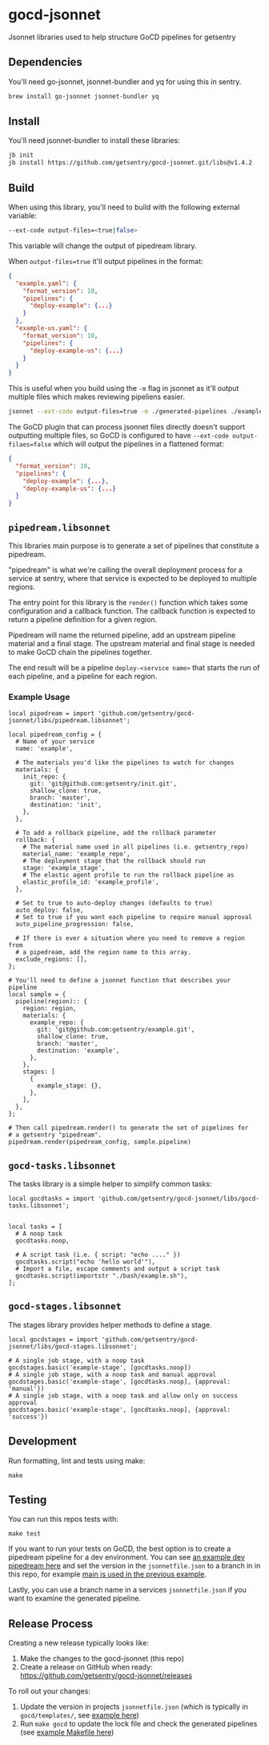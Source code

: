 # gocd-jsonnet

Jsonnet libraries used to help structure GoCD pipelines for getsentry

## Dependencies

You'll need go-jsonnet, jsonnet-bundler and yq for using this in sentry.

```sh
brew install go-jsonnet jsonnet-bundler yq
```

## Install

You'll need jsonnet-bundler to install these libraries:

```sh
jb init
jb install https://github.com/getsentry/gocd-jsonnet.git/libs@v1.4.2
```

## Build

When using this library, you'll need to build with the following external
variable:

```bash
--ext-code output-files=<true|false>
```

This variable will change the output of pipedream library.

When `output-files=true` it'll output pipelines in the format:

```json
{
  "example.yaml": {
    "format_version": 10,
    "pipelines": {
      "deploy-example": {...}
    }
  },
  "example-us.yaml": {
    "format_version": 10,
    "pipelines": {
      "deploy-example-us": {...}
    }
  }
}
```

This is useful when you build using the `-m` flag in jsonnet as it'll
output multiple files which makes reviewing pipeliens easier.

```bash
jsonnet --ext-code output-files=true -m ./generated-pipelines ./example.jsonnet
```

The GoCD plugin that can process jsonnet files directly doesn't support
outputting multiple files, so GoCD is configured to have
`--ext-code output-filaes=false` which will output the pipelines in a
flattened format:

```json
{
  "format_version": 10,
  "pipelines": {
    "deploy-example": {...},
    "deploy-example-us": {...}
  }
}
```

## `pipedream.libsonnet`

This libraries main purpose is to generate a set of pipelines that constitute
a pipedream.

"pipedream" is what we're calling the overall deployment process for a service
at sentry, where that service is expected to be deployed to multiple regions.

The entry point for this library is the `render()` function which takes
some configuration and a callback function. The callback function is expected
to return a pipeline definition for a given region.

Pipedream will name the returned pipeline, add an upstream pipeline material
and a final stage. The upstream material and final stage is needed to make GoCD
chain the pipelines together.

The end result will be a pipeline `deploy-<service name>` that starts the
run of each pipeline, and a pipeline for each region.

### Example Usage

```jsonnet
local pipedream = import 'github.com/getsentry/gocd-jsonnet/libs/pipedream.libsonnet';

local pipedream_config = {
  # Name of your service
  name: 'example',

  # The materials you'd like the pipelines to watch for changes
  materials: {
    init_repo: {
      git: 'git@github.com:getsentry/init.git',
      shallow_clone: true,
      branch: 'master',
      destination: 'init',
    },
  },

  # To add a rollback pipeline, add the rollback parameter
  rollback: {
    # The material name used in all pipelines (i.e. getsentry_repo)
    material_name: 'example_repo',
    # The deployment stage that the rollback should run
    stage: 'example_stage',
    # The elastic agent profile to run the rollback pipeline as
    elastic_profile_id: 'example_profile',
  },

  # Set to true to auto-deploy changes (defaults to true)
  auto_deploy: false,
  # Set to true if you want each pipeline to require manual approval
  auto_pipeline_progression: false,

  # If there is ever a situation where you need to remove a region from
  # a pipedream, add the region name to this array.
  exclude_regions: [],
};

# You'll need to define a jsonnet function that describes your pipeline
local sample = {
  pipeline(region):: {
    region: region,
    materials: {
      example_repo: {
        git: 'git@github.com:getsentry/example.git',
        shallow_clone: true,
        branch: 'master',
        destination: 'example',
      },
    },
    stages: [
      {
        example_stage: {},
      },
    ],
  },
};

# Then call pipedream.render() to generate the set of pipelines for
# a getsentry "pipedream".
pipedream.render(pipedream_config, sample.pipeline)
```

## `gocd-tasks.libsonnet`

The tasks library is a simple helper to simplify common tasks:

```
local gocdtasks = import 'github.com/getsentry/gocd-jsonnet/libs/gocd-tasks.libsonnet';


local tasks = [
  # A noop task
  gocdtasks.noop,

  # A script task (i.e. { script: "echo ...." })
  gocdtasks.script("echo 'hello world'"),
  # Import a file, escape comments and output a script task
  gocdtasks.script(importstr "./bash/example.sh"),
];
```

## `gocd-stages.libsonnet`

The stages library provides helper methods to define a stage.

```
local gocdstages = import 'github.com/getsentry/gocd-jsonnet/libs/gocd-stages.libsonnet';

# A single job stage, with a noop task
gocdstages.basic('example-stage', [gocdtasks.noop])
# A single job stage, with a noop task and manual approval
gocdstages.basic('example-stage', [gocdtasks.noop], {approval: 'manual'})
# A single job stage, with a noop task and allow only on success approval
gocdstages.basic('example-stage', [gocdtasks.noop], {approval: 'success'})
```

## Development

Run formatting, lint and tests using make:

```shell
make
```

## Testing

You can run this repos tests with:

```shell
make test
```

If you want to run your tests on GoCD, the best option is to create a pipedream
pipeline for a dev environment. You can see
[an example dev pipedream here](https://github.com/getsentry/dicd-mattgaunt-3-saas/blob/main/gocd/templates/example.jsonnet)
and set the version in the `jsonnetfile.json` to a branch in in this repo,
for example
[main is used in the previous example](https://github.com/getsentry/dicd-mattgaunt-3-saas/blob/4e408f20452ab4e93864b1d24c0a0d42c023c5e4/gocd/templates/jsonnetfile.json#L11).

Lastly, you can use a branch name in a services `jsonnetfile.json` if you want
to examine the generated pipeline.

## Release Process

Creating a new release typically looks like:

1. Make the changes to the gocd-jsonnet (this repo)
1. Create a release on GitHub when ready: https://github.com/getsentry/gocd-jsonnet/releases

To roll out your changes:

1. Update the version in projects `jsonnetfile.json` (which is typically in `gocd/templates/`, see [example here](https://github.com/getsentry/snuba/blob/f4a99cb98a4784311fc198a14f7bcd8def961f94/gocd/templates/jsonnetfile.json#L11))
1. Run `make gocd` to update the lock file and check the generated pipelines (see [example Makefile here](https://github.com/getsentry/snuba/blob/f4a99cb98a4784311fc198a14f7bcd8def961f94/Makefile#L97))
